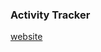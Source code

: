 ### Activity Tracker 

[website](https://666e6ff784039e7f2e444d83--sweet-blancmange-4a1f06.netlify.app/login)
